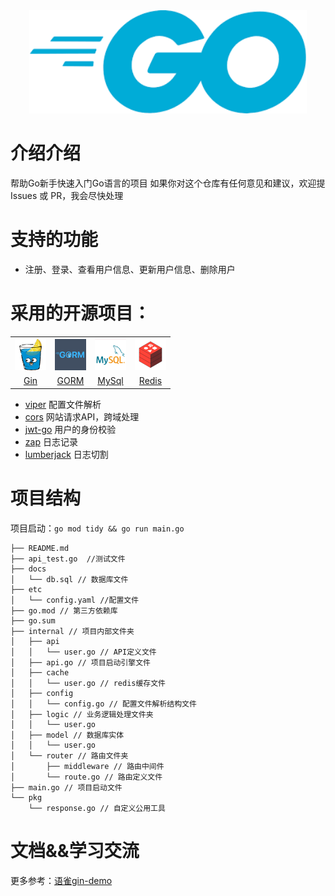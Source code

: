 <div align="center"> <img width="444px" src="./assets/go_icon.png"/> </div>

# 介绍介绍
帮助Go新手快速入门Go语言的项目
如果你对这个仓库有任何意见和建议，欢迎提Issues 或 PR，我会尽快处理

# 支持的功能  
- 注册、登录、查看用户信息、更新用户信息、删除用户  

# 采用的开源项目：
<table >
    <tr>
      <th><img width="50px" src="./assets/gin.png"></th>
      <th><img width="50px" src="./assets/gorm.png"></th>
      <th><img width="50px" src="./assets/mysql.png"></th>
      <th><img width="50px" src="./assets/redis.png"></th>
    </tr>
    <tr>
      <td align="center"><a href="https://github.com/gin-gonic/gin">Gin</a></td>
      <td align="center"><a href="https://github.com/go-gorm/gorm">GORM</a></td>
      <td align="center"><a href="https://www.mysql.com/">MySql</a></td>
      <td align="center"><a href="https://github.com/redis/go-redis">Redis</a></td>
    </tr>
  </table>


- [viper](https://github.com/spf13/viper) 配置文件解析
- [cors](https://github.com/gin-contrib/cors) 网站请求API，跨域处理
- [jwt-go](https://github.com/golang-jwt/jwt) 用户的身份校验
- [zap](https://github.com/uber-go/zap) 日志记录
- [lumberjack](https://github.com/natefinch/lumberjack) 日志切割

# 项目结构
项目启动：`go mod tidy && go run main.go`
```
├── README.md
├── api_test.go  //测试文件
├── docs
│   └── db.sql // 数据库文件
├── etc
│   └── config.yaml //配置文件
├── go.mod // 第三方依赖库
├── go.sum
├── internal // 项目内部文件夹
│   ├── api
│   │   └── user.go // API定义文件
│   ├── api.go // 项目启动引擎文件
│   ├── cache
│   │   └── user.go // redis缓存文件
│   ├── config
│   │   └── config.go // 配置文件解析结构文件
│   ├── logic // 业务逻辑处理文件夹
│   │   └── user.go 
│   ├── model // 数据库实体
│   │   └── user.go
│   └── router // 路由文件夹
│       ├── middleware // 路由中间件
│       └── route.go // 路由定义文件
├── main.go // 项目启动文件
└── pkg
    └── response.go // 自定义公用工具
```

# 文档&&学习交流
更多参考：[语雀gin-demo](https://www.yuque.com/ngyhd/sdqiox/iyosrxglvvbm5b36)
